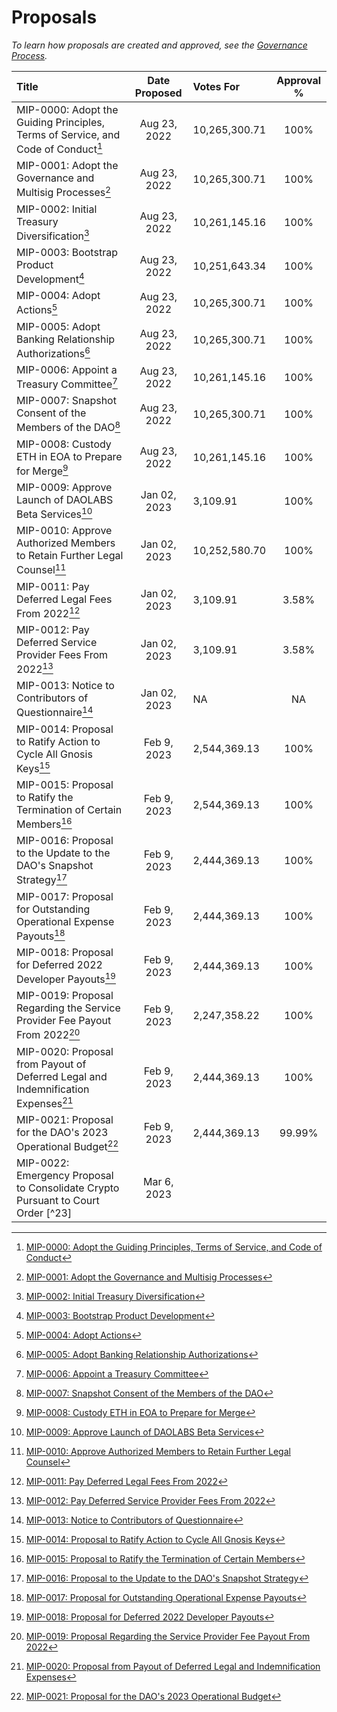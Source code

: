 # Proposals

*To learn how proposals are created and approved, see the [Governance Process](/dao/governance/process).*

| Title                                                                                                                                                                             | Date Proposed | Votes For     | Approval % |
| :-------------------------------------------------------------------------------------------------------------------------------------------------------------------------------- | :-----------: | :------------ | :--------: |
| MIP-0000: Adopt the Guiding Principles, Terms of Service, and Code of Conduct[^1]                                                                                                 | Aug 23, 2022  | 10,265,300.71 |    100%    |
| MIP-0001: Adopt the Governance and Multisig Processes[^2]                                                                                                                         | Aug 23, 2022  | 10,265,300.71 |    100%    |
| MIP-0002: Initial Treasury Diversification[^3]                                                                                                                                    | Aug 23, 2022  | 10,261,145.16 |    100%    |
| MIP-0003: Bootstrap Product Development[^4]                                                                                                                                       | Aug 23, 2022  | 10,251,643.34 |    100%    |
| MIP-0004: Adopt Actions[^5]                                                                                                                                                       | Aug 23, 2022  | 10,265,300.71 |    100%    |
| MIP-0005: Adopt Banking Relationship Authorizations[^6]                                                                                                                           | Aug 23, 2022  | 10,265,300.71 |    100%    |
| MIP-0006: Appoint a Treasury Committee[^7]                                                                                                                                        | Aug 23, 2022  | 10,261,145.16 |    100%    |
| MIP-0007: Snapshot Consent of the Members of the DAO[^8]                                                                                                                          | Aug 23, 2022  | 10,265,300.71 |    100%    |
| MIP-0008: Custody ETH in EOA to Prepare for Merge[^9]                                                                                                                             | Aug 23, 2022  | 10,261,145.16 |    100%    |
| MIP-0009: Approve Launch of DAOLABS Beta Services[^10]                                                                                                                            | Jan 02, 2023  | 3,109.91      |    100%    |
| MIP-0010: Approve Authorized Members to Retain Further Legal Counsel[^11]                                                                                                         | Jan 02, 2023  | 10,252,580.70 |    100%    |
| MIP-0011: Pay Deferred Legal Fees From 2022[^12]                                                                                                                                  | Jan 02, 2023  | 3,109.91      |   3.58%    |
| MIP-0012: Pay Deferred Service Provider Fees From 2022[^13]                                                                                                                       | Jan 02, 2023  | 3,109.91      |   3.58%    |
| MIP-0013: Notice to Contributors of Questionnaire[^14]                                                                                                                            | Jan 02, 2023  | NA            |     NA     |
| MIP-0014: Proposal to Ratify Action to Cycle All Gnosis Keys[^15]                                                                                                                 | Feb 9, 2023  | 2,544,369.13   |    100%    |
| MIP-0015: Proposal to Ratify the Termination of Certain Members[^16]                                                                                                              | Feb 9, 2023  | 2,544,369.13   |    100%    |
| MIP-0016: Proposal to the Update to the DAO's Snapshot Strategy[^17]                                                                                                              | Feb 9, 2023  | 2,444,369.13   |    100%    |
| MIP-0017: Proposal for Outstanding Operational Expense Payouts[^18]                                                                                                               | Feb 9, 2023  | 2,444,369.13   |    100%    |
| MIP-0018: Proposal for Deferred 2022 Developer Payouts[^19]                                                                                                                       | Feb 9, 2023  | 2,444,369.13   |    100%    |
| MIP-0019: Proposal Regarding the Service Provider Fee Payout From 2022[^20]                                                                                                       | Feb 9, 2023  | 2,247,358.22   |    100%    |
| MIP-0020: Proposal from Payout of Deferred Legal and Indemnification Expenses[^21]                                                                                                | Feb 9, 2023  | 2,444,369.13   |    100%    |
| MIP-0021: Proposal for the DAO's 2023 Operational Budget[^22]     | Feb 9, 2023  | 2,444,369.13          |        99.99%    |
| MIP-0022: Emergency Proposal to Consolidate Crypto Pursuant to Court Order [^23] | Mar 6, 2023 | | |

[^1]: [MIP-0000: Adopt the Guiding Principles, Terms of Service, and Code of Conduct](https://snapshot.org/#/snapshot.movedao.eth/proposal/0xf8c8fb501e4076f07c75ef428ac97d851cc4cbad23bc62a873d1d5e2eb014ae5)
[^2]: [MIP-0001: Adopt the Governance and Multisig Processes](https://snapshot.org/#/snapshot.movedao.eth/proposal/0xd7cf171e69403a707c0e7ff52a5aa43eac75a6ce19b2934585a45f45959dc96d)
[^3]: [MIP-0002: Initial Treasury Diversification](https://snapshot.org/#/snapshot.movedao.eth/proposal/0x61a1737545abf75496cd0f558ff5d8bfa4e87d143e0e9c8cc12f60605029e2dd)
[^4]: [MIP-0003: Bootstrap Product Development](https://snapshot.org/#/snapshot.movedao.eth/proposal/0x72417d8bc44d911f5f399fe4f69016f58a02eb15c85141d5c40068fd5808761d)
[^5]: [MIP-0004: Adopt Actions](https://snapshot.org/#/snapshot.movedao.eth/proposal/0x2ac479f9a5664f296f818d7b01ca949f84d9bda9209d11e70429d4bef02e925b)
[^6]: [MIP-0005: Adopt Banking Relationship Authorizations](https://snapshot.org/#/snapshot.movedao.eth/proposal/0x7ff96a956f95057cfd786255a8a2df68ae8c9490196da406c745dfa747efa2a9)
[^7]: [MIP-0006: Appoint a Treasury Committee](https://snapshot.org/#/snapshot.movedao.eth/proposal/0x04345bbf8154499df0d94c46e198121b92009767deea06e4ab0824cfe3151e5a)
[^8]: [MIP-0007: Snapshot Consent of the Members of the DAO](https://snapshot.org/#/snapshot.movedao.eth/proposal/0xfee79071331b8e42820de1533b929938edc81ec8e8a0c04cd8cd5a9484a876e9)
[^9]: [MIP-0008: Custody ETH in EOA to Prepare for Merge](https://snapshot.org/#/snapshot.movedao.eth/proposal/0xcd3805a4088270f8a1cd84685d779e0d04be86c892091cefa5a799a96d79e300)   
[^10]: [MIP-0009: Approve Launch of DAOLABS Beta Services](https://snapshot.org/#/snapshot.movedao.eth/proposal/0x1cc6648b9cc779d6ffb80ef8a5c628e4316e05447949bbb7888c17dec31bf4e2)
[^11]: [MIP-0010: Approve Authorized Members to Retain Further Legal Counsel](https://snapshot.org/#/snapshot.movedao.eth/proposal/0xb0315fca845b30bdad597edcfa3e04488ca7bad2957c23179e4b203739610a42)
[^12]: [MIP-0011: Pay Deferred Legal Fees From 2022](https://snapshot.org/#/snapshot.movedao.eth/proposal/0xfdfb291b769de926dce8f8e3cd54119e5d72dda586560da75580b85d820f1357) 
[^13]: [MIP-0012: Pay Deferred Service Provider Fees From 2022](https://snapshot.org/#/snapshot.movedao.eth/proposal/0x185ced639f4b1ecad4cec4c467c6b053ddfe2d672f29564bc5efa480d2572393)
[^14]: [MIP-0013: Notice to Contributors of Questionnaire](https://snapshot.org/#/snapshot.movedao.eth/proposal/0x93f134b38b51462e7ca21f990ebb8bb605c51e7b23643ba31ce167b8c7502a95) 
[^15]: [MIP-0014: Proposal to Ratify Action to Cycle All Gnosis Keys](https://snapshot.org/#/snapshot.movedao.eth/proposal/0x3b9786ef326b3df1e943c0ad02731f983bd11b5c931e42bf3a3ada35aebe7839)
[^16]: [MIP-0015: Proposal to Ratify the Termination of Certain Members](https://snapshot.org/#/snapshot.movedao.eth/proposal/0x823776a6e1198dfb1322ada8d4b4c23cd8bbfd02ec4581a44efa777cea2b2b2d)
[^17]: [MIP-0016: Proposal to the Update to the DAO's Snapshot Strategy](https://snapshot.org/#/snapshot.movedao.eth/proposal/0x9befb3fcad5533842cf34af2d744f0be8851c3864aed87dd522fa618ad613a09)
[^18]: [MIP-0017: Proposal for Outstanding Operational Expense Payouts](https://snapshot.org/#/snapshot.movedao.eth/proposal/0x608c9ecaa22f7faed24d22ebba1052d3b04124489da936587d0ce561b8da579c)
[^19]: [MIP-0018: Proposal for Deferred 2022 Developer Payouts](https://snapshot.org/#/snapshot.movedao.eth/proposal/0x77d44fc4cb180794e724cbe06276f39ad6b8f3d0a63f4ed0c889a4c11ac47777)
[^20]: [MIP-0019: Proposal Regarding the Service Provider Fee Payout From 2022](https://snapshot.org/#/snapshot.movedao.eth/proposal/0xb89034d6de8d24fd3bba1478594bb8aaec597d2bea90600896eb2db392dc0898)
[^21]: [MIP-0020: Proposal from Payout of Deferred Legal and Indemnification Expenses](https://snapshot.org/#/snapshot.movedao.eth/proposal/0xeccd5d5bce65d0d25fbe3bd5fb384648abf95b40f96028829372dde84ce03420)
[^22]: [MIP-0021: Proposal for the DAO's 2023 Operational Budget](https://snapshot.org/#/snapshot.movedao.eth/proposal/0x6bf761a3315d6dc84670549326ba36d62492153ee3557818a11d1890e13dfe22)